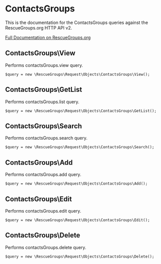 # ContactsGroups

This is the documentation for the ContactsGroups queries against the RescueGroups.org HTTP API v2.

[Full Documentation on RescueGroups.org](https://userguide.rescuegroups.org/display/APIDG/Object+definitions#Objectdefinitions-)

## ContactsGroups\View

Performs contactsGroups.view query.

    $query = new \RescueGroups\Request\Objects\ContactsGroups\View();


## ContactsGroups\GetList

Performs contactsGroups.list query.

    $query = new \RescueGroups\Request\Objects\ContactsGroups\GetList();


## ContactsGroups\Search

Performs contactsGroups.search query.

    $query = new \RescueGroups\Request\Objects\ContactsGroups\Search();


## ContactsGroups\Add

Performs contactsGroups.add query.

    $query = new \RescueGroups\Request\Objects\ContactsGroups\Add();


## ContactsGroups\Edit

Performs contactsGroups.edit query.

    $query = new \RescueGroups\Request\Objects\ContactsGroups\Edit();


## ContactsGroups\Delete

Performs contactsGroups.delete query.

    $query = new \RescueGroups\Request\Objects\ContactsGroups\Delete();


